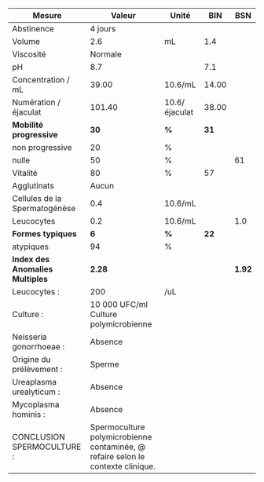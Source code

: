 |              Mesure             |                                     Valeur                                    |    Unité    |  BIN |   BSN  |
|---------------------------------|-------------------------------------------------------------------------------|-------------|------|--------|
|            Abstinence           |                                    4 jours                                    |             |      |        |
|              Volume             |                                      2.6                                      |      mL     |  1.4 |        |
|            Viscosité            |                                    Normale                                    |             |      |        |
|                pH               |                                      8.7                                      |             |  7.1 |        |
|        Concentration / mL       |                                     39.00                                     |   10.6/mL   | 14.00|        |
|      Numération / éjaculat      |                                     101.40                                    |10.6/éjaculat| 38.00|        |
|     **Mobilité progressive**    |                                     **30**                                    |    **%**    |**31**|        |
|         non progressive         |                                       20                                      |      %      |      |        |
|              nulle              |                                       50                                      |      %      |      |   61   |
|             Vitalité            |                                       80                                      |      %      |  57  |        |
|           Agglutinats           |                                     Aucun                                     |             |      |        |
|  Cellules de la Spermatogénèse  |                                      0.4                                      |   10.6/mL   |      |        |
|            Leucocytes           |                                      0.2                                      |   10.6/mL   |      |   1.0  |
|       **Formes typiques**       |                                     **6**                                     |    **%**    |**22**|        |
|            atypiques            |                                       94                                      |      %      |      |        |
|**Index des Anomalies Multiples**|                                    **2.28**                                   |             |      |**1.92**|
|           Leucocytes :          |                                      200                                      |     /uL     |      |        |
|            Culture :            |                     10 000 UFC/ml Culture polymicrobienne                     |             |      |        |
|     Neisseria gonorrhoeae :     |                                    Absence                                    |             |      |        |
|     Origine du prélèvement :    |                                     Sperme                                    |             |      |        |
|     Ureaplasma urealyticum :    |                                    Absence                                    |             |      |        |
|       Mycoplasma hominis :      |                                    Absence                                    |             |      |        |
|    CONCLUSION SPERMOCULTURE :   |Spermoculture polymicrobienne contaminée, @ refaire selon le contexte clinique.|             |      |        |